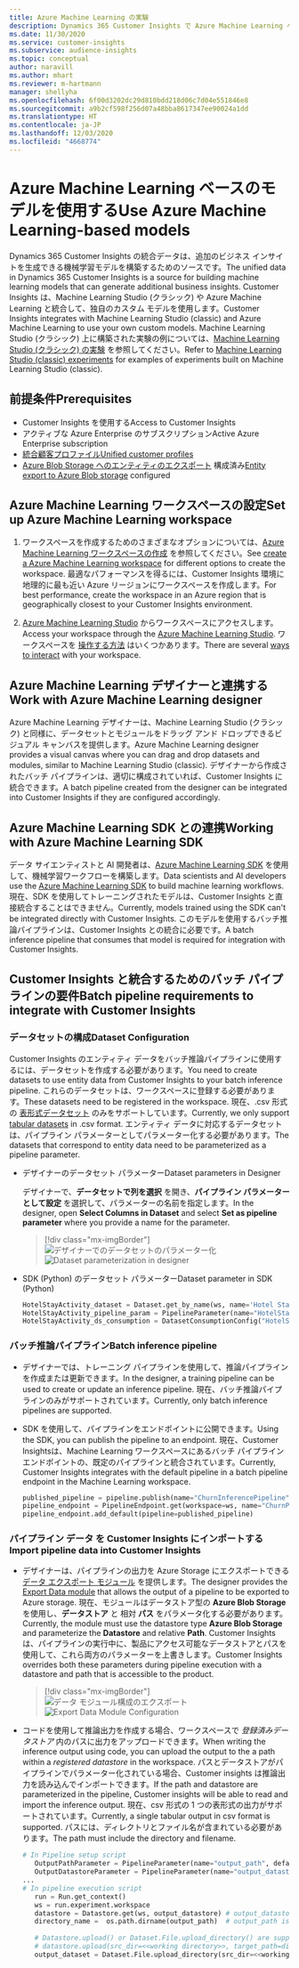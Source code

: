 ```yaml
---
title: Azure Machine Learning の実験
description: Dynamics 365 Customer Insights で Azure Machine Learning ベースのモデルを使用します。
ms.date: 11/30/2020
ms.service: customer-insights
ms.subservice: audience-insights
ms.topic: conceptual
author: naravill
ms.author: mhart
ms.reviewer: m-hartmann
manager: shellyha
ms.openlocfilehash: 6f00d3202dc29d810bdd218d06c7d04e551846e8
ms.sourcegitcommit: a9b2cf598f256d07a48bba8617347ee90024a1dd
ms.translationtype: HT
ms.contentlocale: ja-JP
ms.lasthandoff: 12/03/2020
ms.locfileid: "4668774"
---
```

# <a name="use-azure-machine-learning-based-models"></a><span data-ttu-id="6a254-103">Azure Machine Learning ベースのモデルを使用する</span><span class="sxs-lookup"><span data-stu-id="6a254-103">Use Azure Machine Learning-based models</span></span>

<span data-ttu-id="6a254-104">Dynamics 365 Customer Insights の統合データは、追加のビジネス インサイトを生成できる機械学習モデルを構築するためのソースです。</span><span class="sxs-lookup"><span data-stu-id="6a254-104">The unified data in Dynamics 365 Customer Insights is a source for building machine learning models that can generate additional business insights.</span></span> <span data-ttu-id="6a254-105">Customer Insights は、Machine Learning Studio (クラシック) や Azure Machine Learning と統合して、独自のカスタム モデルを使用します。</span><span class="sxs-lookup"><span data-stu-id="6a254-105">Customer Insights integrates with Machine Learning Studio (classic) and Azure Machine Learning to use your own custom models.</span></span> <span data-ttu-id="6a254-106">Machine Learning Studio (クラシック) 上に構築された実験の例については、[Machine Learning Studio (クラシック) の実験](machine-learning-studio-experiments.md) を参照してください。</span><span class="sxs-lookup"><span data-stu-id="6a254-106">Refer to [Machine Learning Studio (classic) experiments](machine-learning-studio-experiments.md) for examples of experiments built on Machine Learning Studio (classic).</span></span> 

## <a name="prerequisites"></a><span data-ttu-id="6a254-107">前提条件</span><span class="sxs-lookup"><span data-stu-id="6a254-107">Prerequisites</span></span>

- <span data-ttu-id="6a254-108">Customer Insights を使用する</span><span class="sxs-lookup"><span data-stu-id="6a254-108">Access to Customer Insights</span></span>
- <span data-ttu-id="6a254-109">アクティブな Azure Enterprise のサブスクリプション</span><span class="sxs-lookup"><span data-stu-id="6a254-109">Active Azure Enterprise subscription</span></span>
- [<span data-ttu-id="6a254-110">統合顧客プロファイル</span><span class="sxs-lookup"><span data-stu-id="6a254-110">Unified customer profiles</span></span>](data-unification.md)
- <span data-ttu-id="6a254-111">[Azure Blob Storage へのエンティティのエクスポート](export-azure-blob-storage.md) 構成済み</span><span class="sxs-lookup"><span data-stu-id="6a254-111">[Entity export to Azure Blob storage](export-azure-blob-storage.md) configured</span></span>

## <a name="set-up-azure-machine-learning-workspace"></a><span data-ttu-id="6a254-112">Azure Machine Learning ワークスペースの設定</span><span class="sxs-lookup"><span data-stu-id="6a254-112">Set up Azure Machine Learning workspace</span></span>

1. <span data-ttu-id="6a254-113">ワークスペースを作成するためのさまざまなオプションについては、[Azure Machine Learning ワークスペースの作成](https://docs.microsoft.com/azure/machine-learning/concept-workspace#-create-a-workspace) を参照してください。</span><span class="sxs-lookup"><span data-stu-id="6a254-113">See [create a Azure Machine Learning workspace](https://docs.microsoft.com/azure/machine-learning/concept-workspace#-create-a-workspace) for different options to create the workspace.</span></span> <span data-ttu-id="6a254-114">最適なパフォーマンスを得るには、Customer Insights 環境に地理的に最も近い Azure リージョンにワークスペースを作成します。</span><span class="sxs-lookup"><span data-stu-id="6a254-114">For best performance, create the workspace in an Azure region that is geographically closest to your Customer Insights environment.</span></span>

1. <span data-ttu-id="6a254-115">[Azure Machine Learning Studio](https://ml.azure.com/) からワークスペースにアクセスします。</span><span class="sxs-lookup"><span data-stu-id="6a254-115">Access your workspace through the [Azure Machine Learning Studio](https://ml.azure.com/).</span></span> <span data-ttu-id="6a254-116">ワークスペースを [操作する方法](https://docs.microsoft.com/azure/machine-learning/concept-workspace#tools-for-workspace-interaction) はいくつかあります。</span><span class="sxs-lookup"><span data-stu-id="6a254-116">There are several [ways to interact](https://docs.microsoft.com/azure/machine-learning/concept-workspace#tools-for-workspace-interaction) with your workspace.</span></span>

## <a name="work-with-azure-machine-learning-designer"></a><span data-ttu-id="6a254-117">Azure Machine Learning デザイナーと連携する</span><span class="sxs-lookup"><span data-stu-id="6a254-117">Work with Azure Machine Learning designer</span></span>

<span data-ttu-id="6a254-118">Azure Machine Learning デザイナーは、Machine Learning Studio (クラシック) と同様に、データセットとモジュールをドラッグ アンド ドロップできるビジュアル キャンバスを提供します。</span><span class="sxs-lookup"><span data-stu-id="6a254-118">Azure Machine Learning designer provides a visual canvas where you can drag and drop datasets and modules, similar to Machine Learning Studio (classic).</span></span> <span data-ttu-id="6a254-119">デザイナーから作成されたバッチ パイプラインは、適切に構成されていれば、Customer Insights に統合できます。</span><span class="sxs-lookup"><span data-stu-id="6a254-119">A batch pipeline created from the designer can be integrated into Customer Insights if they are configured accordingly.</span></span> 
   
## <a name="working-with-azure-machine-learning-sdk"></a><span data-ttu-id="6a254-120">Azure Machine Learning SDK との連携</span><span class="sxs-lookup"><span data-stu-id="6a254-120">Working with Azure Machine Learning SDK</span></span>

<span data-ttu-id="6a254-121">データ サイエンティストと AI 開発者は、[Azure Machine Learning SDK](https://docs.microsoft.com/python/api/overview/azure/ml/?view=azure-ml-py&preserve-view=true) を使用して、機械学習ワークフローを構築します。</span><span class="sxs-lookup"><span data-stu-id="6a254-121">Data scientists and AI developers use the [Azure Machine Learning SDK](https://docs.microsoft.com/python/api/overview/azure/ml/?view=azure-ml-py&preserve-view=true) to build machine learning workflows.</span></span> <span data-ttu-id="6a254-122">現在、SDK を使用してトレーニングされたモデルは、Customer Insights と直接統合することはできません。</span><span class="sxs-lookup"><span data-stu-id="6a254-122">Currently, models trained using the SDK can't be integrated directly with Customer Insights.</span></span> <span data-ttu-id="6a254-123">このモデルを使用するバッチ推論パイプラインは、Customer Insights との統合に必要です。</span><span class="sxs-lookup"><span data-stu-id="6a254-123">A batch inference pipeline that consumes that model is required for integration with Customer Insights.</span></span>

## <a name="batch-pipeline-requirements-to-integrate-with-customer-insights"></a><span data-ttu-id="6a254-124">Customer Insights と統合するためのバッチ パイプラインの要件</span><span class="sxs-lookup"><span data-stu-id="6a254-124">Batch pipeline requirements to integrate with Customer Insights</span></span>

### <a name="dataset-configuration"></a><span data-ttu-id="6a254-125">データセットの構成</span><span class="sxs-lookup"><span data-stu-id="6a254-125">Dataset Configuration</span></span>

<span data-ttu-id="6a254-126">Customer Insights のエンティティ データをバッチ推論パイプラインに使用するには、データセットを作成する必要があります。</span><span class="sxs-lookup"><span data-stu-id="6a254-126">You need to create datasets to use entity data from Customer Insights to your batch inference pipeline.</span></span> <span data-ttu-id="6a254-127">これらのデータセットは、ワークスペースに登録する必要があります。</span><span class="sxs-lookup"><span data-stu-id="6a254-127">These datasets need to be registered in the workspace.</span></span> <span data-ttu-id="6a254-128">現在、.csv 形式の [表形式データセット](https://docs.microsoft.com/azure/machine-learning/how-to-create-register-datasets#tabulardataset) のみをサポートしています。</span><span class="sxs-lookup"><span data-stu-id="6a254-128">Currently, we only support [tabular datasets](https://docs.microsoft.com/azure/machine-learning/how-to-create-register-datasets#tabulardataset) in .csv format.</span></span> <span data-ttu-id="6a254-129">エンティティ データに対応するデータセットは、パイプライン パラメーターとしてパラメーター化する必要があります。</span><span class="sxs-lookup"><span data-stu-id="6a254-129">The datasets that correspond to entity data need to be parameterized as a pipeline parameter.</span></span>
   
* <span data-ttu-id="6a254-130">デザイナーのデータセット パラメーター</span><span class="sxs-lookup"><span data-stu-id="6a254-130">Dataset parameters in Designer</span></span>
   
     <span data-ttu-id="6a254-131">デザイナーで、**データセットで列を選択** を開き、**パイプライン パラメーターとして設定** を選択して、パラメーターの名前を指定します。</span><span class="sxs-lookup"><span data-stu-id="6a254-131">In the designer, open **Select Columns in Dataset** and select **Set as pipeline parameter** where you provide a name for the parameter.</span></span>

     > [!div class="mx-imgBorder"]
     > <span data-ttu-id="6a254-132">![デザイナーでのデータセットのパラメーター化](media/intelligence-designer-dataset-parameters.png "デザイナーでのデータセットのパラメーター化")</span><span class="sxs-lookup"><span data-stu-id="6a254-132">![Dataset parameterization in designer](media/intelligence-designer-dataset-parameters.png "Dataset parameterization in designer")</span></span>
   
* <span data-ttu-id="6a254-133">SDK (Python) のデータセット パラメーター</span><span class="sxs-lookup"><span data-stu-id="6a254-133">Dataset parameter in SDK (Python)</span></span>
   
   ```python
   HotelStayActivity_dataset = Dataset.get_by_name(ws, name='Hotel Stay Activity Data')
   HotelStayActivity_pipeline_param = PipelineParameter(name="HotelStayActivity_pipeline_param", default_value=HotelStayActivity_dataset)
   HotelStayActivity_ds_consumption = DatasetConsumptionConfig("HotelStayActivity_dataset", HotelStayActivity_pipeline_param)
   ```

### <a name="batch-inference-pipeline"></a><span data-ttu-id="6a254-134">バッチ推論パイプライン</span><span class="sxs-lookup"><span data-stu-id="6a254-134">Batch inference pipeline</span></span>
  
* <span data-ttu-id="6a254-135">デザイナーでは、トレーニング パイプラインを使用して、推論パイプラインを作成または更新できます。</span><span class="sxs-lookup"><span data-stu-id="6a254-135">In the designer, a training pipeline can be used to create or update an inference pipeline.</span></span> <span data-ttu-id="6a254-136">現在、バッチ推論パイプラインのみがサポートされています。</span><span class="sxs-lookup"><span data-stu-id="6a254-136">Currently, only batch inference pipelines are supported.</span></span>

* <span data-ttu-id="6a254-137">SDK を使用して、パイプラインをエンドポイントに公開できます。</span><span class="sxs-lookup"><span data-stu-id="6a254-137">Using the SDK, you can publish the pipeline to an endpoint.</span></span> <span data-ttu-id="6a254-138">現在、Customer Insightsは、Machine Learning ワークスペースにあるバッチ パイプライン エンドポイントの、既定のパイプラインと統合されています。</span><span class="sxs-lookup"><span data-stu-id="6a254-138">Currently, Customer Insights integrates with the default pipeline in a batch pipeline endpoint in the Machine Learning workspace.</span></span>
   
   ```python
   published_pipeline = pipeline.publish(name="ChurnInferencePipeline", description="Published Churn Inference pipeline")
   pipeline_endpoint = PipelineEndpoint.get(workspace=ws, name="ChurnPipelineEndpoint") 
   pipeline_endpoint.add_default(pipeline=published_pipeline)
   ```

### <a name="import-pipeline-data-into-customer-insights"></a><span data-ttu-id="6a254-139">パイプライン データ を Customer Insights にインポートする</span><span class="sxs-lookup"><span data-stu-id="6a254-139">Import pipeline data into Customer Insights</span></span>

* <span data-ttu-id="6a254-140">デザイナーは、パイプラインの出力を Azure Storage にエクスポートできる [データ エクスポート モジュール](https://docs.microsoft.com/azure/machine-learning/algorithm-module-reference/export-data) を提供します。</span><span class="sxs-lookup"><span data-stu-id="6a254-140">The designer provides the [Export Data module](https://docs.microsoft.com/azure/machine-learning/algorithm-module-reference/export-data) that allows the output of a pipeline to be exported to Azure storage.</span></span> <span data-ttu-id="6a254-141">現在、モジュールはデータストア型の **Azure Blob Storage** を使用し、**データストア** と 相対 **パス** をパラメータ化する必要があります。</span><span class="sxs-lookup"><span data-stu-id="6a254-141">Currently, the module must use the datastore type **Azure Blob Storage** and parameterize the **Datastore** and relative **Path**.</span></span> <span data-ttu-id="6a254-142">Customer Insights は、パイプラインの実行中に、製品にアクセス可能なデータストアとパスを使用して、これら両方のパラメーターを上書きします。</span><span class="sxs-lookup"><span data-stu-id="6a254-142">Customer Insights overrides both these parameters during pipeline execution with a datastore and path that is accessible to the product.</span></span>
   > [!div class="mx-imgBorder"]
   > <span data-ttu-id="6a254-143">![データ モジュール構成のエクスポート](media/intelligence-designer-importdata.png "データ モジュール構成のエクスポート")</span><span class="sxs-lookup"><span data-stu-id="6a254-143">![Export Data Module Configuration](media/intelligence-designer-importdata.png "Export Data Module Configuration")</span></span>
   
* <span data-ttu-id="6a254-144">コードを使用して推論出力を作成する場合、ワークスペースで *登録済みデータストア* 内のパスに出力をアップロードできます。</span><span class="sxs-lookup"><span data-stu-id="6a254-144">When writing the inference output using code, you can upload the output to the a path within a *registered datastore* in the workspace.</span></span> <span data-ttu-id="6a254-145">パスとデータストアがパイプラインでパラメーター化されている場合、Customer insights は推論出力を読み込んでインポートできます。</span><span class="sxs-lookup"><span data-stu-id="6a254-145">If the path and datastore are parameterized in the pipeline, Customer insights will be able to read and import the inference output.</span></span> <span data-ttu-id="6a254-146">現在、csv 形式の 1 つの表形式の出力がサポートされています。</span><span class="sxs-lookup"><span data-stu-id="6a254-146">Currently, a single tabular output in csv format is supported.</span></span> <span data-ttu-id="6a254-147">パスには、ディレクトリとファイル名が含まれている必要があります。</span><span class="sxs-lookup"><span data-stu-id="6a254-147">The path must include the directory and filename.</span></span>

   ```python
   # In Pipeline setup script
      OutputPathParameter = PipelineParameter(name="output_path", default_value="HotelChurnOutput/HotelChurnOutput.csv")
      OutputDatastoreParameter = PipelineParameter(name="output_datastore", default_value="workspaceblobstore")
   ...
   # In pipeline execution script
      run = Run.get_context()
      ws = run.experiment.workspace
      datastore = Datastore.get(ws, output_datastore) # output_datastore is parameterized
      directory_name =  os.path.dirname(output_path)  # output_path is parameterized.
      
      # Datastore.upload() or Dataset.File.upload_directory() are supported methods to uplaod the data
      # datastore.upload(src_dir=<<working directory>>, target_path=directory_name, overwrite=False, show_progress=True)
      output_dataset = Dataset.File.upload_directory(src_dir=<<working directory>>, target = (datastore, directory_name)) # Remove trailing "/" from directory_name
   ```
